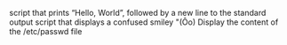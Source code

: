 script that prints “Hello, World”, followed by a new line to the standard output
script that displays a confused smiley "(Ôo)
Display the content of the /etc/passwd file
